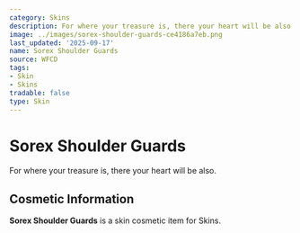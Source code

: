 ```yaml
---
category: Skins
description: For where your treasure is, there your heart will be also.
image: ../images/sorex-shoulder-guards-ce4186a7eb.png
last_updated: '2025-09-17'
name: Sorex Shoulder Guards
source: WFCD
tags:
- Skin
- Skins
tradable: false
type: Skin
---
```


# Sorex Shoulder Guards

For where your treasure is, there your heart will be also.

## Cosmetic Information

**Sorex Shoulder Guards** is a skin cosmetic item for Skins.

